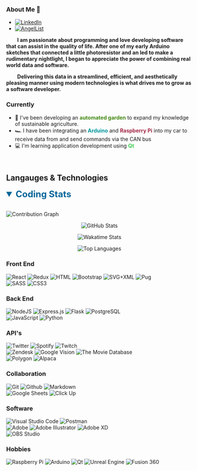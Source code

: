 ### About Me 👋

<ul>
    <li>
        <a href="https://www.linkedin.com/in/bryan-burns-b45006116/">
            <img alt="LinkedIn" src="https://img.shields.io/badge/LinkedIn-0A66C2?logo=linkedin">
        </a>
    </li>
    <li>
        <a href="https://angel.co/u/bryan-burns-4">
            <img alt="AngelList" src="https://img.shields.io/badge/AngelList-000000?logo=angellist">
        </a>
    </li>
</ul>

**&nbsp;&nbsp;&nbsp;&nbsp;&nbsp;&nbsp;&nbsp;&nbsp;&nbsp;I am passionate about programming and love developing software that can assist in the quality of life. After one of my early Arduino sketches that connected a little photoresistor and an led to make a rudimentary nightlight, I began to appreciate the power of combining real world data and software.**
<br>

**&nbsp;&nbsp;&nbsp;&nbsp;&nbsp;&nbsp;&nbsp;&nbsp;&nbsp;Delivering this data in a streamlined, efficient, and aesthetically pleasing manner using modern technologies is what drives me to grow as a software developer.**


### Currently

<ul>
    <li> &#127793; I've been developing an <b style="color:#428813">automated garden</b> to expand my knowledge of sustainable agriculture. </li>
    <li> &#127950; I have been integrating an <b style="color:#00979D">Arduino</b> and <b style="color:#A22846">Raspberry Pi</b> into my car to receive data from and send commands via the CAN bus </li>
    <li> &#128187; I'm learning application development using <b style="color:#41CD52">Qt</b></li>

</ul>

<br>

## Langauges & Technologies
<details open>
    <summary style="font-size:24px; color:#006699">
        <b>Coding Stats</b>
    </summary>
    <br>
    <p>
        <img alt="Contribution Graph" src="https://activity-graph.herokuapp.com/graph?username=bryanlancy&theme=github&custom_title=My%20Contribution%20Chart&point=FECC00">
    </p>
    <p align="center">
        <img alt="GitHub Stats" src="https://github-readme-stats.vercel.app/api?username=bryanlancy&show_icons=true&theme=buefy">
    </p>
    <p align="center">
        <img alt="Wakatime Stats" src="https://github-readme-stats.vercel.app/api/wakatime?username=bryanlancy">
    </p>
    <p align="center">
        <img alt="Top Languages" src="https://github-readme-stats.vercel.app/api/top-langs/?username=bryanlancy&layout=compact">
    </p>
</details>

### Front End
<img alt="React" src="https://img.shields.io/badge/React%20-%2320232a.svg?logo=react&logoColor=%2361DAFB">
<img alt="Redux" src="https://img.shields.io/badge/Redux-764ABC?logo=redux">
<img alt="HTML" src="https://img.shields.io/badge/HTML%20-%23E34F26.svg?logo=html5&logoColor=white">
<img alt="Bootstrap" src="https://img.shields.io/badge/Bootstrap-7952B3?logo=bootstrap&logoColor=white">
<img alt="SVG+XML" src="https://img.shields.io/badge/SVG%2BXML%20-%23e0982c.svg?logo=svg&logoColor=white">
<img alt="Pug" src="https://img.shields.io/badge/Pug-A86454?logo=pug&logoColor=white">
<br>
<img alt="SASS" src="https://img.shields.io/badge/Sass%20-hotpink.svg?logo=SASS&logoColor=white">
<img alt="CSS3" src="https://img.shields.io/badge/CSS3%20-%231572B6.svg?logo=css3&logoColor=white">

### Back End
<img alt="NodeJS" src="https://img.shields.io/badge/Node.js%20-%2343853D.svg?logo=node-dot-js&logoColor=white">
<img alt="Express.js" src="https://img.shields.io/badge/Express.js%20-%23404d59.svg?logo=express&logoColor=white">
<img alt="Flask" src="https://img.shields.io/badge/Flask-black?logo=flask">
<img alt="PostgreSQL" src ="https://img.shields.io/badge/PostgreSQL-%23316192.svg?logo=postgresql&logoColor=white">
<br>
<img alt="JavaScript" src="https://img.shields.io/badge/JavaScript%20-%23F7DF1E.svg?logo=javascript&logoColor=black">
<img alt="Python" src="https://img.shields.io/badge/Python%20-%2314354C.svg?logo=python&logoColor=white">

### API's
<img alt="Twitter" src="https://img.shields.io/badge/Twitter-1DA1F2?logo=twitter&logoColor=white">
<img alt="Spotify" src="https://img.shields.io/badge/Spotify-1ED760?logo=spotify&logoColor=white">
<img alt="Twitch" src="https://img.shields.io/badge/Twitch-9146FF?logo=twitch&logoColor=white">
<br>
<img alt="Zendesk" src="https://img.shields.io/badge/Zendesk-03363D?logo=zendesk">
<img alt="Google Vision" src="https://img.shields.io/badge/Google%20Vision-4285F4?logo=google&logoColor=white">
<img alt="The Movie Database" src="https://img.shields.io/badge/The%20Movie%20Database-01D277?logo=themoviedatabase&logoColor=white">
<br>
<img alt="Polygon" src="https://img.shields.io/badge/Polygon-5f5cff">
<img alt="Alpaca" src="https://img.shields.io/badge/Alpaca-FECC00">

### Collaboration
<img alt="Git" src="https://img.shields.io/badge/Git%20-%23F05033.svg?logo=git&logoColor=white">
<img alt="Github" src="https://img.shields.io/badge/-Github-black?logo=github">
<img alt="Markdown" src="https://img.shields.io/badge/Markdown-%23000000.svg?logo=markdown&logoColor=white">
<br>
<img alt="Google Sheets" src="https://img.shields.io/badge/Google%20Sheets-brightgreen?logo=google%20sheets&logoColor=white">
<img alt="Click Up" src="https://img.shields.io/badge/Click%20Up-7B68EE?logo=clickup&logoColor=white">

### Software
<img alt="Visual Studio Code" src="https://img.shields.io/badge/VS%20Code-0078d7.svg?logo=visual-studio-code&logoColor=white">
<img alt="Postman" src="https://img.shields.io/badge/Postman-FF6C37?logo=postman&logoColor=white">
<br>
<img alt="Adobe" src="https://img.shields.io/badge/Adobe%20-%23FF0000.svg?logo=adobe&logoColor=white">
<img alt="Adobe Illustrator" src="https://img.shields.io/badge/Illustrator-FF9A00?logo=adobeillustrator&logoColor=white">
<img alt="Adobe XD" src="https://img.shields.io/badge/XD-FF61F6?logo=adobexd&logoColor=white">
<br>
<img alt="OBS Studio" src="https://img.shields.io/badge/-OBS%20Studio-302E31?logo=obs-studio&logoColor=white">

### Hobbies
<img alt="Raspberry Pi" src="https://img.shields.io/badge/Raspberry%20Pi-A22846?logo=raspberrypi">
<img alt="Arduino" src="https://img.shields.io/badge/Arduino-00979D?logo=Arduino&logoColor=white">
<img alt="Qt" src="https://img.shields.io/badge/Qt-41CD52?logo=qt&logoColor=white">
<img alt="Unreal Engine" src="https://img.shields.io/badge/Unreal%20Engine-313131?logo=unrealengine&logoColor=white">
<img alt="Fusion 360" src="https://img.shields.io/badge/Fusion%20360-0696D7?logo=autodesk&logoColor=white">
